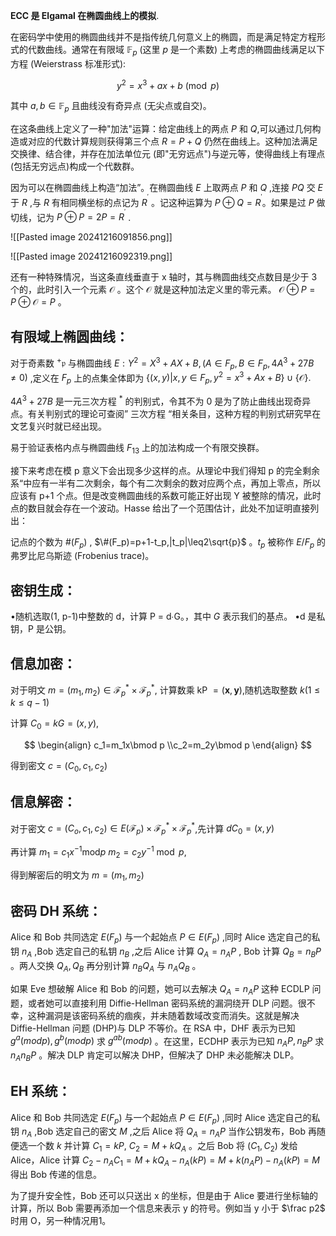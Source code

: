 **ECC 是 Elgamal 在椭圆曲线上的模拟**.

在密码学中使用的椭圆曲线并不是指传统几何意义上的椭圆，而是满足特定方程形式的代数曲线。通常在有限域 $\mathbb{F}_p$ (这里 $p$ 是一个素数) 上考虑的椭圆曲线满足以下方程 (Weierstrass 标准形式):

$$y^2=x^3+ax+b\pmod{p}$$

其中 $a,b\in\mathbb{F}_p$ 且曲线没有奇异点 (无尖点或自交)。

在这条曲线上定义了一种"加法"运算：给定曲线上的两点 $P$ 和 $Q$,可以通过几何构造或对应的代数计算规则获得第三个点 $R=P+Q$ 仍然在曲线上。这种加法满足交换律、结合律，并存在加法单位元 (即"无穷远点")与逆元等，使得曲线上有理点 (包括无穷远点)构成一个代数群。

因为可以在椭圆曲线上构造“加法”。在椭圆曲线 $E$ 上取两点 $P$ 和 $Q$ ,连接 $PQ$ 交 $E$ 于 $R$ ,与 $R$ 有相同横坐标的点记为 $R^{^{\prime}}$ 。记这种运算为 $P\oplus Q=R^{^{\prime}}$。如果是过 $P$ 做切线，记为 $P\oplus P= 2P= R^{^{\prime }}$ .

![[Pasted image 20241216091856.png]]


![[Pasted image 20241216092319.png]]

还有一种特殊情况，当这条直线垂直于 x 轴时，其与椭圆曲线交点数目是少于 3 个的，此时引入一个元素 $\mathcal{O}$ 。这个 $\mathcal{O}$ 就是这种加法定义里的零元素。 $\mathcal{O}\oplus P=P\oplus\mathcal{O}=P$ 。

## 有限域上椭圆曲线：
对于奇素数 $^{+}\mathfrak{p}$ 与椭圆曲线 $E:Y^2=X^3+AX+B,(A\in F_p,B\in F_p,4A^3+27B\neq0)$
,定义在 $F_p$ 上的点集全体即为 $\left\{(x,y)|x,y\in F_p,y^2=x^3+Ax+B\right\}\cup\left\{\mathcal{O}\right\}.$

$4A^3+27B$ 是一元三次方程 $^{*}$ 的判别式，令其不为 0 是为了防止曲线出现奇异点。有关判别式的理论可查阅” 三次方程 “相关条目，这种方程的判别式研究早在文艺复兴时就已经出现。

易于验证表格内点与椭圆曲线 $F_{13}$ 上的加法构成一个有限交换群。

接下来考虑在模 p 意义下会出现多少这样的点。从理论中我们得知 p 的完全剩余系“中应有一半有二次剩余，每个有二次剩余的数对应两个点，再加上零点，所以应该有 p+1 个点。但是改变椭圆曲线的系数可能正好出现 Y 被整除的情况，此时点的数目就会存在一个波动。Hasse 给出了一个范围估计，此处不加证明直接列出：

记点的个数为 $\#(F_p)$ , $\#(F_p)=p+1-t_p,|t_p|\leq2\sqrt{p}$ 。$t_p$ 被称作 $E/F_p$ 的弗罗比尼乌斯迹 (Frobenius trace)。

## 密钥生成：
•随机选取(1, p-1)中整数的 d，计算 P = d∙G。，其中 $G$ 表示我们的基点。
•d 是私钥，P 是公钥。


## 信息加密：
对于明文  $m= ( m_{1}, m_{2}) \in \mathcal{F} _{p}^{* }\times \mathcal{F} _{p}^{* }$, 计算数乘 kP $= ( \mathbf{x} , \mathbf{y} )$,随机选取整数  $k\left ( 1\leq k\leq q- 1\right )$

计算 $C_0=kG=(x,y)$,

$$
\begin{align}
c_1=m_1x\bmod p
\\c_2=m_2y\bmod p
\end{align}
$$


得到密文 $c=(C_0,c_1,c_2)$

## 信息解密：
对于密文 $c=(C_{o},c_{1},c_{2})\in E(\mathcal{F}_{p})\times\mathcal{F}_{p}^{*}\times\mathcal{F}_{p}^{*}$,先计算 $dC_0=(x,y)$

再计算 $m_1= c_1x^{- 1}\mathrm{mod}p$ $m_2=c_2y^{-1}\bmod p$,

得到解密后的明文为 $m=(m_1,m_2)$


## 密码 DH 系统：
Alice 和 Bob 共同选定 $E(F_p)$ 与一个起始点 $P\in E(F_p)$ ,同时 Alice 选定自己的私钥 $n_A$ ,Bob 选定自己的私钥 $n_B$ ,之后 Alice 计算 $Q_A=n_AP$ , Bob 计算 $Q_B=n_BP$ 。两人交换
$Q_A,Q_B$ 再分别计算 $n_BQ_A$ 与 $n_AQ_B$ 。

如果 Eve 想破解 Alice 和 Bob 的问题，她可以去解决 $Q_A=n_AP$ 这种 ECDLP 问题，或者她可以直接利用 Diffie-Hellman 密码系统的漏洞绕开 DLP 问题。很不幸，这种漏洞是该密码系统的痼疾，并未随着数域改变而消失。这就是解决 Diffie-Hellman 问题 (DHP)与 DLP 不等价。在 RSA 中，DHF 表示为已知 $g^a(mod\left.p\right),g^b(mod\left.p\right)$ 求 $g^{ab}(mod\left.p\right)$ 。在这里，ECDHP 表示为已知 $n_AP,n_BP$ 求 $n_An_BP$ 。解决 DLP 肯定可以解决 DHP，但解决了 DHP 未必能解决 DLP。

## EH 系统：
Alice 和 Bob 共同选定 $E(F_p)$ 与一个起始点 $P\in E(F_p)$ ,同时 Alice 选定自己的私钥 $n_A$ ,Bob 选定自己的密文 $M$ ,之后 Alice 将 $Q_A=n_AP$ 当作公钥发布，Bob 再随便选一个数 $k$ 并计算 $C_1= kP$, $C_2= M+ kQ_A$ 。之后 Bob 将 $(C_1,C_2)$ 发给 Alice，Alice 计算 $C_2-n_AC_1=M+kQ_A-n_A(kP)=M+k(n_AP)-n_A(kP)=M$ 得出 Bob 传递的信息。

为了提升安全性，Bob 还可以只送出 x 的坐标，但是由于 Alice 要进行坐标轴的计算，所以 Bob 需要再添加一个信息来表示 y 的符号。例如当 y 小于 $\frac p2$ 时用 O，另一种情况用1。

